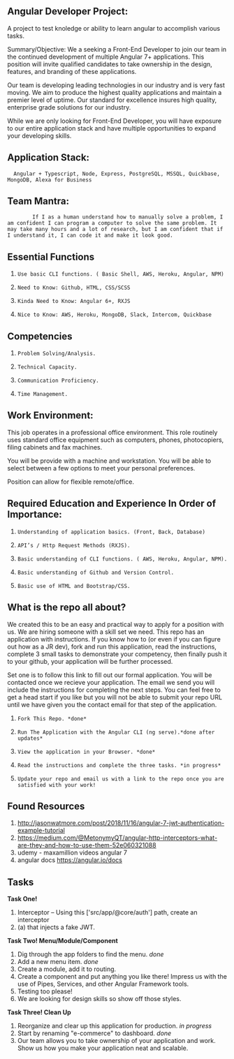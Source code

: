 ## Angular Developer Project:
A project to test knoledge or ability to learn angular to accomplish various tasks.
 
Summary/Objective:
We a seeking a Front-End Developer to join our team in the continued development of multiple Angular 7+ applications. This position will invite qualified candidates to take ownership in the design, features, and branding of these applications.
 
Our team is developing leading technologies in our industry and is very fast moving. We aim to produce the highest quality applications and maintain a premier level of uptime. Our standard for excellence insures high quality, enterprise grade solutions for our industry.

While we are only looking for Front-End Developer, you will have exposure to our entire application stack and have multiple opportunities to expand your developing skills.
 
## Application Stack:
      Angular + Typescript, Node, Express, PostgreSQL, MSSQL, Quickbase, MongoDB, Alexa for Business

## Team Mantra:
        	If I as a human understand how to manually solve a problem, I am confident I can program a computer to solve the same problem. It may take many hours and a lot of research, but I am confident that if I understand it, I can code it and make it look good.
 
## Essential Functions
1.     Use basic CLI functions. ( Basic Shell, AWS, Heroku, Angular, NPM)
2.     Need to Know: Github, HTML, CSS/SCSS
3.     Kinda Need to Know: Angular 6+, RXJS
4.     Nice to Know: AWS, Heroku, MongoDB, Slack, Intercom, Quickbase


## Competencies
1.     Problem Solving/Analysis.
2.     Technical Capacity.
3.     Communication Proficiency.
4.     Time Management.
 
 
## Work Environment:
This job operates in a professional office environment. This role routinely
uses standard office equipment such as computers, phones, photocopiers,
filing cabinets and fax machines.
 
You will be provide with a machine and workstation. You will be able to select between a few options to meet your personal preferences.
 
Position can allow for flexible remote/office.
 
## Required Education and Experience In Order of Importance:
 
1.     Understanding of application basics. (Front, Back, Database)
2.     API’s / Http Request Methods (RXJS).
3.     Basic understanding of CLI functions. ( AWS, Heroku, Angular, NPM).
4.     Basic understanding of Github and Version Control.
5.     Basic use of HTML and Bootstrap/CSS.

## What is the repo all about?

We created this to be an easy and practical way to apply for a position with us. We are hiring someone with a skill set we need. This repo has an application with instructions. If you know how to (or even if you can figure out how as a JR dev), fork and run this application, read the instructions, complete 3 small tasks to demonstrate your competency, then finally push it to your github, your application will be further processed.

Set one is to follow this link <INSERT THE LINK> to fill out our formal application. You will be contacted once we recieve your application. The email we send you will include the instructions for completing the next steps. You can feel free to get a head start if you like but you will not be able to submit your repo URL until we have given you the contact email for that step of the application.

1.     Fork This Repo. *done*
2.     Run The Application with the Angular CLI (ng serve).*done after updates*
3.     View the application in your Browser. *done*
4.     Read the instructions and complete the three tasks. *in progress*
5.     Update your repo and email us with a link to the repo once you are satisfied with your work!

## Found Resources 
1. http://jasonwatmore.com/post/2018/11/16/angular-7-jwt-authentication-example-tutorial
2. https://medium.com/@MetonymyQT/angular-http-interceptors-what-are-they-and-how-to-use-them-52e060321088
3. udemy - maxamillion videos angular 7
4. angular docs https://angular.io/docs

## Tasks
**Task One!**
1. Interceptor – Using this ['src/app/@core/auth'] path, create an interceptor 
1. (a) that injects a fake JWT. 

**Task Two! Menu/Module/Component** 
1. Dig through the app folders to find the menu. *done*
2. Add a new menu item. *done*
3. Create a module, add it to routing. 
4. Create a component and put anything you like there! Impress us with the use of Pipes, Services, and other Angular Framework tools. 
5. Testing too please! 
6. We are looking for design skills so show off those styles.

**Task Three! Clean Up**
1. Reorganize and clear up this application for production. *in progress*
2. Start by renaming "e-commerce" to dashboard. *done*
3. Our team allows you to take ownership of your application and work. Show us how you make your application neat and scalable.

